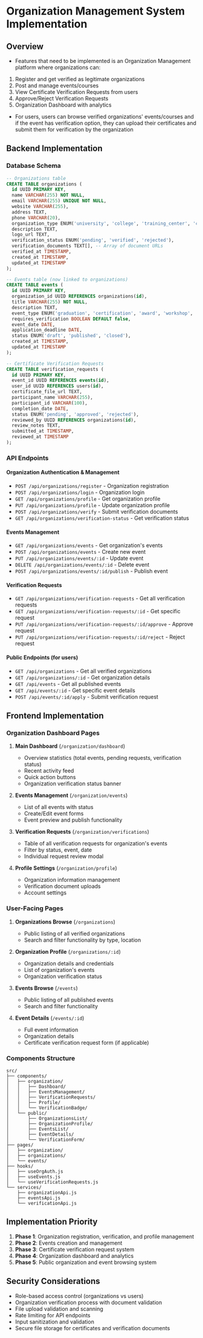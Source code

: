 # Organization Management System Implementation

## Overview
- Features that need to be implemented is an Organization Management platform where organizations can:
1. Register and get verified as legitimate organizations
2. Post and manage events/courses
3. View Certificate Verification Requests from users
4. Approve/Reject Verification Requests
5. Organization Dashboard with analytics

- For users, users can browse verified organizations' events/courses and if the event has verification option, they can upload their certificates and submit them for verification by the organization

## Backend Implementation

### Database Schema
```sql
-- Organizations table
CREATE TABLE organizations (
  id UUID PRIMARY KEY,
  name VARCHAR(255) NOT NULL,
  email VARCHAR(255) UNIQUE NOT NULL,
  website VARCHAR(255),
  address TEXT,
  phone VARCHAR(20),
  organization_type ENUM('university', 'college', 'training_center', 'certification_body', 'corporate', 'government', 'nonprofit', 'other'),
  description TEXT,
  logo_url TEXT,
  verification_status ENUM('pending', 'verified', 'rejected'),
  verification_documents TEXT[], -- Array of document URLs
  verified_at TIMESTAMP,
  created_at TIMESTAMP,
  updated_at TIMESTAMP
);

-- Events table (now linked to organizations)
CREATE TABLE events (
  id UUID PRIMARY KEY,
  organization_id UUID REFERENCES organizations(id),
  title VARCHAR(255) NOT NULL,
  description TEXT,
  event_type ENUM('graduation', 'certification', 'award', 'workshop', 'course', 'training', 'conference'),
  requires_verification BOOLEAN DEFAULT false,
  event_date DATE,
  application_deadline DATE,
  status ENUM('draft', 'published', 'closed'),
  created_at TIMESTAMP,
  updated_at TIMESTAMP
);

-- Certificate Verification Requests
CREATE TABLE verification_requests (
  id UUID PRIMARY KEY,
  event_id UUID REFERENCES events(id),
  user_id UUID REFERENCES users(id),
  certificate_file_url TEXT,
  participant_name VARCHAR(255),
  participant_id VARCHAR(100),
  completion_date DATE,
  status ENUM('pending', 'approved', 'rejected'),
  reviewed_by UUID REFERENCES organizations(id),
  review_notes TEXT,
  submitted_at TIMESTAMP,
  reviewed_at TIMESTAMP
);
```

### API Endpoints

#### Organization Authentication & Management
- `POST /api/organizations/register` - Organization registration
- `POST /api/organizations/login` - Organization login
- `GET /api/organizations/profile` - Get organization profile
- `PUT /api/organizations/profile` - Update organization profile
- `POST /api/organizations/verify` - Submit verification documents
- `GET /api/organizations/verification-status` - Get verification status

#### Events Management
- `GET /api/organizations/events` - Get organization's events
- `POST /api/organizations/events` - Create new event
- `PUT /api/organizations/events/:id` - Update event
- `DELETE /api/organizations/events/:id` - Delete event
- `POST /api/organizations/events/:id/publish` - Publish event

#### Verification Requests
- `GET /api/organizations/verification-requests` - Get all verification requests
- `GET /api/organizations/verification-requests/:id` - Get specific request
- `PUT /api/organizations/verification-requests/:id/approve` - Approve request
- `PUT /api/organizations/verification-requests/:id/reject` - Reject request

#### Public Endpoints (for users)
- `GET /api/organizations` - Get all verified organizations
- `GET /api/organizations/:id` - Get organization details
- `GET /api/events` - Get all published events
- `GET /api/events/:id` - Get specific event details
- `POST /api/events/:id/apply` - Submit verification request

## Frontend Implementation

### Organization Dashboard Pages
1. **Main Dashboard** (`/organization/dashboard`)
   - Overview statistics (total events, pending requests, verification status)
   - Recent activity feed
   - Quick action buttons
   - Organization verification status banner

2. **Events Management** (`/organization/events`)
   - List of all events with status
   - Create/Edit event forms
   - Event preview and publish functionality

3. **Verification Requests** (`/organization/verifications`)
   - Table of all verification requests for organization's events
   - Filter by status, event, date
   - Individual request review modal

4. **Profile Settings** (`/organization/profile`)
   - Organization information management
   - Verification document uploads
   - Account settings

### User-Facing Pages
1. **Organizations Browse** (`/organizations`)
   - Public listing of all verified organizations
   - Search and filter functionality by type, location

2. **Organization Profile** (`/organizations/:id`)
   - Organization details and credentials
   - List of organization's events
   - Organization verification status

3. **Events Browse** (`/events`)
   - Public listing of all published events
   - Search and filter functionality

4. **Event Details** (`/events/:id`)
   - Full event information
   - Organization details
   - Certificate verification request form (if applicable)

### Components Structure
```
src/
├── components/
│   ├── organization/
│   │   ├── Dashboard/
│   │   ├── EventsManagement/
│   │   ├── VerificationRequests/
│   │   ├── Profile/
│   │   └── VerificationBadge/
│   └── public/
│       ├── OrganizationsList/
│       ├── OrganizationProfile/
│       ├── EventsList/
│       ├── EventDetails/
│       └── VerificationForm/
├── pages/
│   ├── organization/
│   ├── organizations/
│   └── events/
├── hooks/
│   ├── useOrgAuth.js
│   ├── useEvents.js
│   └── useVerificationRequests.js
└── services/
    ├── organizationApi.js
    ├── eventsApi.js
    └── verificationApi.js
```

## Implementation Priority
1. **Phase 1**: Organization registration, verification, and profile management
2. **Phase 2**: Events creation and management
3. **Phase 3**: Certificate verification request system
4. **Phase 4**: Organization dashboard and analytics
5. **Phase 5**: Public organization and event browsing system

## Security Considerations
- Role-based access control (organizations vs users)
- Organization verification process with document validation
- File upload validation and scanning
- Rate limiting for API endpoints
- Input sanitization and validation
- Secure file storage for certificates and verification documents

